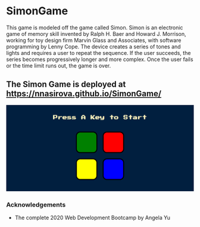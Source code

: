 # SimonGame
This game is modeled off the game called Simon. Simon is an electronic game of memory skill invented by Ralph H. Baer and Howard J. Morrison, working for toy design firm Marvin Glass and Associates, with software programming by Lenny Cope. The device creates a series of tones and lights and requires a user to repeat the sequence. If the user succeeds, the series becomes progressively longer and more complex. Once the user fails or the time limit runs out, the game is over. 
## The Simon Game is deployed at https://nnasirova.github.io/SimonGame/

 ![Image](https://github.com/nnasirova/SimonGame/blob/main/simongamescreenshot.png)

### Acknowledgements
- The complete 2020 Web Development Bootcamp by Angela Yu

